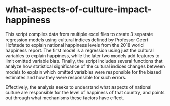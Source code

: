 # what-aspects-of-culture-impact-happiness
This script compiles data from multiple excel files to create 3 separate regression models using cultural indices defined by Professor Geert Hofstede to explain national happiness levels from the 2018 world happiness report. The first model is a regression using just the cultural variables to explain happiness, while the later two models add features to limit omitted variable bias. Finally, the script includes several functions that analyze how statistical significance of the cultural indices changes between models to explain which omitted variables were responsible for the biased estimates and how they were responsible for such errors.

Effectively, the analysis seeks to understand what aspects of national culture are responsible for the level of happiness of that country, and points out through what mechanisms these factors have effect.
